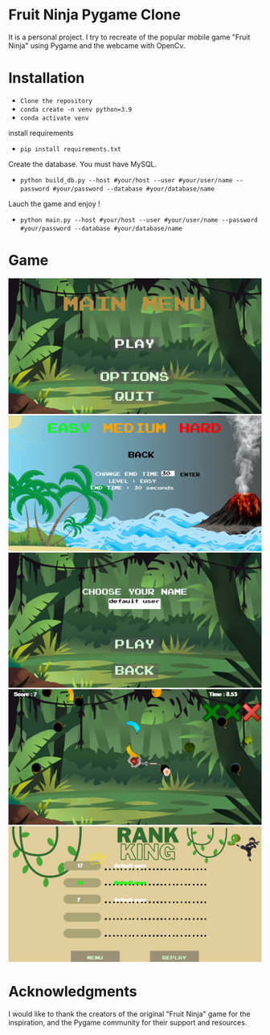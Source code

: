 # Fruit Ninja Pygame Clone

It is a personal project. I try to recreate of the popular mobile game "Fruit Ninja" using Pygame and the webcame with OpenCv.

# Installation
* `Clone the repository`
* `conda create -n venv python=3.9`
* `conda activate venv`

install requirements
* `pip install requirements.txt`

Create the database. You must have MySQL.

* `python build_db.py --host #your/host --user #your/user/name --password #your/password --database #your/database/name`

Lauch the game and enjoy !

* `python main.py --host #your/host --user #your/user/name --password #your/password --database #your/database/name`

# Game
![image](figures/menu.png)
![image](figures/option.png)
![image](figures/name.png)
![image](figures/game.png)
![image](figures/score.png)

# Acknowledgments
I would like to thank the creators of the original "Fruit Ninja" game for the inspiration, and the Pygame community for their support and resources.



